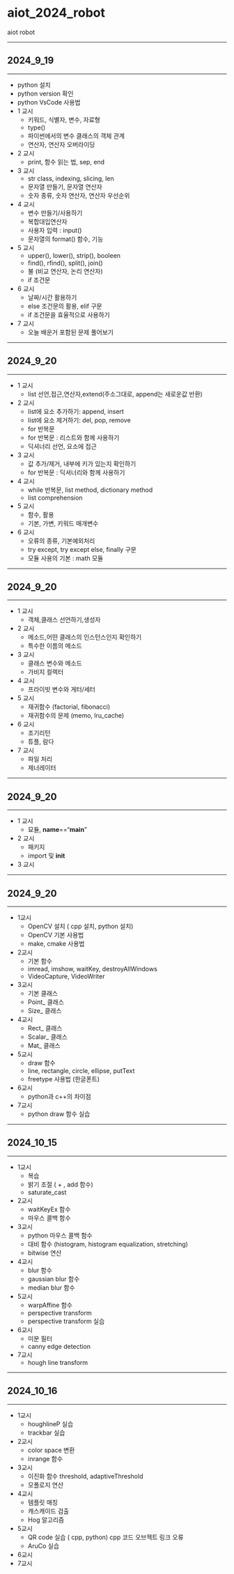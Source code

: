 # aiot_2024_robot
aiot robot


---
## 2024_9_19
---


- python 설치
- python version 확인
- python VsCode 사용법
- 1 교시
  - 키워드, 식별자, 변수, 자료형
  - type()
  - 파이썬에서의 변수 클래스의 객체 관계
  - 연산자, 연산자 오버라이딩
- 2 교시
  - print, 함수 읽는 법, sep, end
- 3 교시
  - str class, indexing, slicing, len
  - 문자열 만들기, 문자열 연산자
  - 숫자 종류, 숫자 연산자, 연산자 우선순위
- 4 교시
  - 변수 만들기/사용하기
  - 복합대입연산자
  - 사용자 입력 : input()
  - 문자열의 format() 함수, 기능
- 5 교시
  - upper(), lower(), strip(), booleen
  - find(), rfind(), split(), join()
  - 불 (비교 연산자, 논리 연산자)
  - if 조건문
- 6 교시
  - 날짜/시간 활용하기
  - else 조건문의 활용, elif 구문
  - if 조건문을 효율적으로 사용하기
- 7 교시
  - 오늘 배운거 포함된 문제 풀어보기

 
---
## 2024_9_20
---


- 1 교시
  - list 선언,접근,연산자,extend(주소그대로, append는 새로운값 반환)
- 2 교시
  - list에 요소 추가하기: append, insert
  - list에 요소 제거하기: del, pop, remove
  - for 반복문
  - for 반복문 : 리스트와 함께 사용하기
  - 딕셔너리 선언, 요소에 접근
- 3 교시
  - 값 추가/제거, 내부에 키가 있는지 확인하기
  - for 반복문 : 딕셔너리와 함께 사용하기
- 4 교시
  - while 반복문, list method, dictionary method
  - list comprehension
- 5 교시
  - 함수, 활용
  - 기본, 가변, 키워드 매개변수
- 6 교시
  - 오류의 종류, 기본예외처리
  - try except, try except else, finally 구문
  - 모듈 사용의 기본 : math 모듈


---
## 2024_9_20
---

  
- 1 교시
  - 객체,클래스 선언하기,생성자
- 2 교시
  - 메소드,어떤 클래스의 인스턴스인지 확인하기
  - 특수한 이름의 메소드
- 3 교시
  - 클래스 변수와 메소드
  - 가비지 컬렉터
- 4 교시
  - 프라이빗 변수와 게터/세터
- 5 교시
  - 재귀함수 (factorial, fibonacci)
  - 재귀함수의 문제 (memo, lru_cache)
- 6 교시
  - 조기리턴
  - 튜플, 람다
- 7 교시
  - 파일 처리
  - 제너레이터


---
## 2024_9_20
---


- 1 교시
  - 묘듈, __name__==“__main__”
- 2 교시
  - 패키지
  - import 및 __init__
- 3 교시


---
## 2024_9_20
---


- 1교시
  - OpenCV 설치 ( cpp 설치, python 설치)
  - OpenCV 기본 사용법
  - make, cmake 사용법
- 2교시
  - 기본 함수
  - imread, imshow, waitKey, destroyAllWindows
  - VideoCapture, VideoWriter
- 3교시
  - 기본 클래스
  - Point_ 클래스
  - Size_ 클래스
- 4교시
  - Rect_ 클래스
  - Scalar_ 클래스
  - Mat_ 클래스
- 5교시
  - draw 함수
  - line, rectangle, circle, ellipse, putText
  - freetype 사용법 (한글폰트)
- 6교시
  - python과 c++의 차이점
- 7교시
  - python draw 함수 실습

---

## 2024_10_15

---

- 1교시
  - 복습
  - 밝기 조절 ( + , add 함수)
  - saturate_cast
- 2교시
  - waitKeyEx 함수
  - 마우스 콜백 함수
- 3교시
  - python 마우스 콜백 함수
  - 대비 함수 (histogram, histogram equalization, stretching)
  - bitwise 연산
- 4교시
  - blur 함수
  - gaussian blur 함수
  - median blur 함수
- 5교시
  - warpAffine 함수
  - perspective transform
  - perspective transform 실습
- 6교시
  - 미분 필터
  - canny edge detection
- 7교시
  - hough line transform

---

## 2024_10_16

---

- 1교시
  - houghlineP 실습
  - trackbar 실습
- 2교시
  - color space 변환
  - inrange 함수
- 3교시
  - 이진화 함수 threshold, adaptiveThreshold
  - 모폴로지 연산
- 4교시
  - 템플릿 매칭
  - 캐스캐이드 검출
  - Hog 알고리즘
- 5교시
  - QR code 실습 ( cpp, python) cpp 코드 오브젝트 링크 오류
  - AruCo 실습
- 6교시
- 7교시
